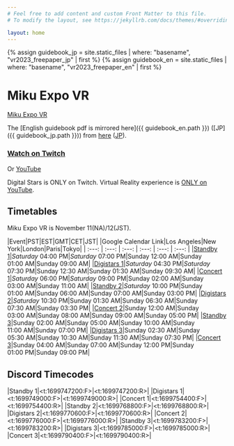 ```yaml
---
# Feel free to add content and custom Front Matter to this file.
# To modify the layout, see https://jekyllrb.com/docs/themes/#overriding-theme-defaults

layout: home
---
```


{% assign guidebook_jp = site.static_files | where: "basename", "vr2023_freepaper_jp" | first %}
{% assign guidebook_en = site.static_files | where: "basename", "vr2023_freepaper_en" | first %}

# Miku Expo VR

[Miku Expo VR](https://mikuexpo.com/vr2023/)

The [English guidebook pdf is mirrored here]({{ guidebook_en.path }}) ([JP]({{ guidebook_jp.path }})) from [here](https://mikuexpo.com/vr2023/images/vr2023_freepaper_en.pdf) ([JP](https://mikuexpo.com/vr2023/images/vr2023_freepaper_jp.pdf)).

### [Watch on Twitch](https://www.twitch.tv/cfm_official)

Or [YouTube](https://www.youtube.com/watch?v=I_bEr_dgFh8)

Digital Stars is ONLY on Twitch.
Virtual Reality experience is [ONLY on YouTube](https://www.youtube.com/watch?v=Uv_BJ7SR-yE&feature=youtu.be).

## Timetables

Miku Expo VR is November 11(NA)/12(JST).

|Event|PST|EST|GMT|CET|JST|
|Google Calendar Link|Los Angeles|New York|London|Paris|Tokyo|
| :---: | :---: | :---: | :---: | :---: | :---: |
|[Standby 1](https://calendar.google.com/calendar/u/0/r/eventedit?text=Miku%20Expo%20VR%20Standby%201&dates=20231112T000000Z/20231112T003000Z&ctz=Asia%2FTokyo)|_Saturday_ 04:00&nbsp;PM|_Saturday_ 07:00&nbsp;PM|Sunday 12:00&nbsp;AM|Sunday 01:00&nbsp;AM|Sunday 09:00&nbsp;AM|
|[Digistars 1](https://calendar.google.com/calendar/u/0/r/eventedit?text=Digital%20Stars%20nostraightanswer/maubox&dates=20231112T003000Z/20231112T015000Z&ctz=Asia%2FTokyo)|_Saturday_ 04:30&nbsp;PM|_Saturday_ 07:30&nbsp;PM|Sunday 12:30&nbsp;AM|Sunday 01:30&nbsp;AM|Sunday 09:30&nbsp;AM|
|[Concert 1](https://calendar.google.com/calendar/u/0/r/eventedit?text=Miku%20Expo%20VR%20Concert%201&dates=20231112T020000Z/20231112T031500Z&ctz=Asia%2FTokyo)|_Saturday_ 06:00&nbsp;PM|_Saturday_ 09:00&nbsp;PM|Sunday 02:00&nbsp;AM|Sunday 03:00&nbsp;AM|Sunday 11:00&nbsp;AM|
|[Standby 2](https://calendar.google.com/calendar/u/0/r/eventedit?text=Miku%20Expo%20VR%20Standby%202&dates=20231112T060000Z/20231112T063000Z&ctz=Asia%2FTokyo)|_Saturday_ 10:00&nbsp;PM|Sunday 01:00&nbsp;AM|Sunday 06:00&nbsp;AM|Sunday 07:00&nbsp;AM|Sunday 03:00&nbsp;PM|
|[Digistars 2](https://calendar.google.com/calendar/u/0/r/eventedit?text=Digital%20Stars%20dennoko/Creep-P&dates=20231112T063000Z/20231112T075000Z&ctz=Asia%2FTokyo)|_Saturday_ 10:30&nbsp;PM|Sunday 01:30&nbsp;AM|Sunday 06:30&nbsp;AM|Sunday 07:30&nbsp;AM|Sunday 03:30&nbsp;PM|
|[Concert 2](https://calendar.google.com/calendar/u/0/r/eventedit?text=Miku%20Expo%20VR%20Concert%202&dates=20231112T080000Z/20231112T091500Z&ctz=Asia%2FTokyo)|Sunday 12:00&nbsp;AM|Sunday 03:00&nbsp;AM|Sunday 08:00&nbsp;AM|Sunday 09:00&nbsp;AM|Sunday 05:00&nbsp;PM|
|[Standby 3](https://calendar.google.com/calendar/u/0/r/eventedit?text=Miku%20Expo%20VR%20Standby%203&dates=20231112T100000Z/20231112T103000Z&ctz=Asia%2FTokyo)|Sunday 02:00&nbsp;AM|Sunday 05:00&nbsp;AM|Sunday 10:00&nbsp;AM|Sunday 11:00&nbsp;AM|Sunday 07:00&nbsp;PM|
|[Digistars 3](https://calendar.google.com/calendar/u/0/r/eventedit?text=Digital%20Stars%202TD/Synthion&dates=20231112T103000Z/20231112T115000Z&ctz=Asia%2FTokyo)|Sunday 02:30&nbsp;AM|Sunday 05:30&nbsp;AM|Sunday 10:30&nbsp;AM|Sunday 11:30&nbsp;AM|Sunday 07:30&nbsp;PM|
|[Concert 3](https://calendar.google.com/calendar/u/0/r/eventedit?text=Miku%20Expo%20VR%20Concert%203&dates=20231112T120000Z/20231112T131500Z&ctz=Asia%2FTokyo)|Sunday 04:00&nbsp;AM|Sunday 07:00&nbsp;AM|Sunday 12:00&nbsp;PM|Sunday 01:00&nbsp;PM|Sunday 09:00&nbsp;PM|


## Discord Timecodes

|Standby 1|<t:1699747200:F>|<t:1699747200:R>|
|Digistars 1|<t:1699749000:F>|<t:1699749000:R>|
|Concert 1|<t:1699754400:F>|<t:1699754400:R>|
|Standby 2|<t:1699768800:F>|<t:1699768800:R>|
|Digistars 2|<t:1699770600:F>|<t:1699770600:R>|
|Concert 2|<t:1699776000:F>|<t:1699776000:R>|
|Standby 3|<t:1699783200:F>|<t:1699783200:R>|
|Digistars 3|<t:1699785000:F>|<t:1699785000:R>|
|Concert 3|<t:1699790400:F>|<t:1699790400:R>|
